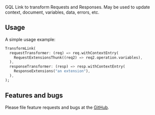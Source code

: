 GQL Link to transform Requests and Responses.
May be used to update context, document, variables, data, errors, etc.

## Usage

A simple usage example:

```dart
TransformLink(
  requestTransformer: (req) => req.withContextEntry(
    RequestExtensionsThunk((req2) => req2.operation.variables),
  ),
  responseTransformer: (resp) => resp.withContextEntry(
    ResponseExtensions("an extension"),
  ),
);
```

## Features and bugs

Please file feature requests and bugs at the [GitHub][tracker].

[tracker]: https://github.com/gql-dart/gql/issues
